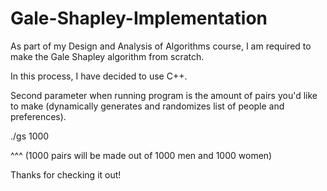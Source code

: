 # Gale-Shapley-Implementation

 As part of my Design and Analysis of Algorithms course, I am required to make the Gale Shapley algorithm from scratch.
 
 
 In this process, I have decided to use C++. 

 Second parameter when running program is the amount of pairs you'd like to make (dynamically generates and randomizes list of people and preferences).
 
 ./gs 1000
 
^^^ (1000 pairs will be made out of 1000 men and 1000 women)
 
 Thanks for checking it out!
